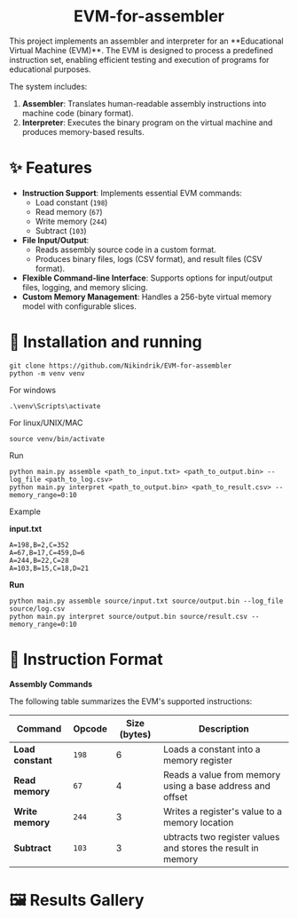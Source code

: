 <h1 align="center"> EVM-for-assembler  </h1>
This project implements an assembler and interpreter for an **Educational Virtual Machine (EVM)**. The EVM is designed to process a predefined instruction set, enabling efficient testing and execution of programs for educational purposes.

The system includes:
1. **Assembler**: Translates human-readable assembly instructions into machine code (binary format).
2. **Interpreter**: Executes the binary program on the virtual machine and produces memory-based results.

# ✨ Features

- **Instruction Support**: Implements essential EVM commands:
  - Load constant (`198`)
  - Read memory (`67`)
  - Write memory (`244`)
  - Subtract (`103`)
- **File Input/Output**:
  - Reads assembly source code in a custom format.
  - Produces binary files, logs (CSV format), and result files (CSV format).
- **Flexible Command-line Interface**: Supports options for input/output files, logging, and memory slicing.
- **Custom Memory Management**: Handles a 256-byte virtual memory model with configurable slices.

# 📘 Installation and running

```commandline
git clone https://github.com/Nikindrik/EVM-for-assembler
python -m venv venv
```

For windows
```commandline
.\venv\Scripts\activate
```

For linux/UNIX/MAC
```commandline
source venv/bin/activate
```

Run
```commandline
python main.py assemble <path_to_input.txt> <path_to_output.bin> --log_file <path_to_log.csv>
python main.py interpret <path_to_output.bin> <path_to_result.csv> --memory_range=0:10
```

Example

**input.txt**
```editorconfig
A=198,B=2,C=352
A=67,B=17,C=459,D=6
A=244,B=22,C=28
A=103,B=15,C=18,D=21
```

**Run**
```editorconfig
python main.py assemble source/input.txt source/output.bin --log_file source/log.csv
python main.py interpret source/output.bin source/result.csv --memory_range=0:10
```

# 📑 Instruction Format

**Assembly Commands**

The following table summarizes the EVM's supported instructions:

| Command         | Opcode | Size (bytes) | Description                                                  |
|------------------|-------------|---------------|-----------------------------------------------------------|
| **Load constant** | `198`       | 6             | Loads a constant into a memory register                   |
| **Read memory**     | `67`        | 4             | Reads a value from memory using a base address and offset |
| **Write memory**    | `244`       | 3             | Writes a register's value to a memory location            |
| **Subtract**        | `103`       | 3             | ubtracts two register values and stores the result in memory |


# 🖼️ Results Gallery


